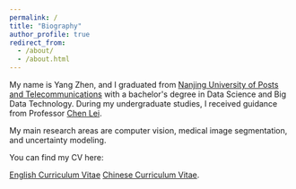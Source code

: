 ```yaml
---
permalink: /
title: "Biography"
author_profile: true
redirect_from: 
  - /about/
  - /about.html
---
```

My name is Yang Zhen, and I graduated from  [Nanjing University of Posts and Telecommunications](https://www.njupt.edu.cn/) with a bachelor's degree in Data Science and Big Data Technology. During my undergraduate studies, I received guidance from Professor [Chen Lei](https://xs.gupiaoq.com/citations?hl=zh-CN&user=n8WF5kEAAAAJ). 

My main research areas are computer vision, medical image segmentation, and uncertainty modeling.

You can find my CV here:

[English Curriculum Vitae](../assets/EnglishCV.pdf)   [Chinese Curriculum Vitae](../assets/ChineseCV.pdf).
